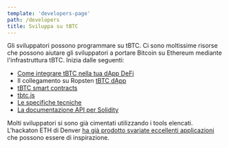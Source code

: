 ```yaml
---
template: 'developers-page'
path: /developers
title: Sviluppa su tBTC
---
```

Gli sviluppatori possono programmare su tBTC. Ci sono moltissime risorse che possono aiutare gli sviluppatori a portare Bitcoin su Ethereum mediante l'infrastruttura tBTC. Inizia dalle seguenti:

- [Come integrare tBTC nella tua dApp DeFi](/developers/how-to-integrate-tbtc-into-your-defi-dapp)
- Il collegamento su Ropsten [tBTC dApp](https://dapp.test.tbtc.network/)
- [tBTC smart contracts](https://github.com/keep-network/tbtc)
- [tbtc.js](https://github.com/keep-network/tbtc.js)
- [Le specifiche tecniche](http://docs.keep.network/tbtc/)
- [La documentazione API per Solidity](http://docs.keep.network/tbtc/solidity/)

Molti sviluppatori si sono già cimentati utilizzando i tools elencati. L'hackaton ETH di Denver [ha già prodotto svariate eccellenti applicazioni](https://blog.keep.network/bitcoin-earn-wins-ethdenver-tbtc-hackathon-prize-5233ce805468) che possono essere di inspirazione.
